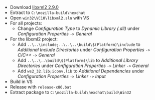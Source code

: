  * Download [libxml2 2.9.0](ftp://xmlsoft.org/libxml2/libxml2-2.9.0.tar.gz)
 * Extract to `C:\mozilla-build\hexchat`
 * Open `win32\VC10\libxml2.sln` with VS
 * For all projects:
	* Change _Configuration Type_ to _Dynamic Library (.dll)_ under _Configuration Properties_ `->` _General_
 * For the libxml2 project:
	* Add `..\..\include;..\..\..\build\$(Platform)\include` to _Additional Include Directories_ under _Configuration Properties_ `->` _C/C++_ `->` _General_
	* Add `..\..\..\build\$(Platform)\lib` to _Additional Library Directories_ under _Configuration Properties_ `->` _Linker_ `->` _General_
	* Add `ws2_32.lib;iconv.lib` to _Additional Dependencies_ under _Configuration Properties_ `->` _Linker_ `->` _Input_
 * Build in VS
 * Release with `release-x86.bat`
 * Extract package to `C:\mozilla-build\hexchat\build\Win32`
